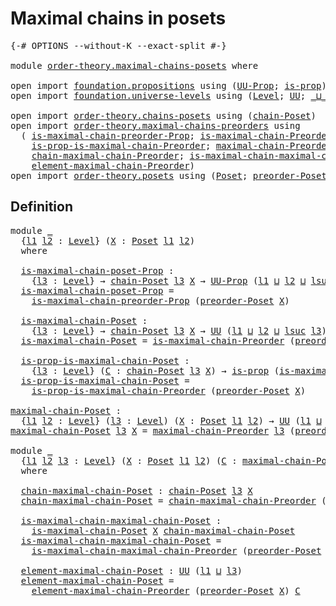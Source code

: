 # Maximal chains in posets

<pre class="Agda"><a id="37" class="Symbol">{-#</a> <a id="41" class="Keyword">OPTIONS</a> <a id="49" class="Pragma">--without-K</a> <a id="61" class="Pragma">--exact-split</a> <a id="75" class="Symbol">#-}</a>

<a id="80" class="Keyword">module</a> <a id="87" href="order-theory.maximal-chains-posets.html" class="Module">order-theory.maximal-chains-posets</a> <a id="122" class="Keyword">where</a>

<a id="129" class="Keyword">open</a> <a id="134" class="Keyword">import</a> <a id="141" href="foundation.propositions.html" class="Module">foundation.propositions</a> <a id="165" class="Keyword">using</a> <a id="171" class="Symbol">(</a><a id="172" href="foundation-core.propositions.html#1380" class="Function">UU-Prop</a><a id="179" class="Symbol">;</a> <a id="181" href="foundation-core.propositions.html#1295" class="Function">is-prop</a><a id="188" class="Symbol">)</a>
<a id="190" class="Keyword">open</a> <a id="195" class="Keyword">import</a> <a id="202" href="foundation.universe-levels.html" class="Module">foundation.universe-levels</a> <a id="229" class="Keyword">using</a> <a id="235" class="Symbol">(</a><a id="236" href="Agda.Primitive.html#597" class="Postulate">Level</a><a id="241" class="Symbol">;</a> <a id="243" href="foundation-core.universe-levels.html#222" class="Primitive">UU</a><a id="245" class="Symbol">;</a> <a id="247" href="Agda.Primitive.html#810" class="Primitive Operator">_⊔_</a><a id="250" class="Symbol">;</a> <a id="252" href="Agda.Primitive.html#780" class="Primitive">lsuc</a><a id="256" class="Symbol">)</a>

<a id="259" class="Keyword">open</a> <a id="264" class="Keyword">import</a> <a id="271" href="order-theory.chains-posets.html" class="Module">order-theory.chains-posets</a> <a id="298" class="Keyword">using</a> <a id="304" class="Symbol">(</a><a id="305" href="order-theory.chains-posets.html#1249" class="Function">chain-Poset</a><a id="316" class="Symbol">)</a>
<a id="318" class="Keyword">open</a> <a id="323" class="Keyword">import</a> <a id="330" href="order-theory.maximal-chains-preorders.html" class="Module">order-theory.maximal-chains-preorders</a> <a id="368" class="Keyword">using</a>
  <a id="376" class="Symbol">(</a> <a id="378" href="order-theory.maximal-chains-preorders.html#641" class="Function">is-maximal-chain-preorder-Prop</a><a id="408" class="Symbol">;</a> <a id="410" href="order-theory.maximal-chains-preorders.html#857" class="Function">is-maximal-chain-Preorder</a><a id="435" class="Symbol">;</a>
    <a id="441" href="order-theory.maximal-chains-preorders.html#1029" class="Function">is-prop-is-maximal-chain-Preorder</a><a id="474" class="Symbol">;</a> <a id="476" href="order-theory.maximal-chains-preorders.html#1250" class="Function">maximal-chain-Preorder</a><a id="498" class="Symbol">;</a>
    <a id="504" href="order-theory.maximal-chains-preorders.html#1535" class="Function">chain-maximal-chain-Preorder</a><a id="532" class="Symbol">;</a> <a id="534" href="order-theory.maximal-chains-preorders.html#1628" class="Function">is-maximal-chain-maximal-chain-Preorder</a><a id="573" class="Symbol">;</a>
    <a id="579" href="order-theory.maximal-chains-preorders.html#1784" class="Function">element-maximal-chain-Preorder</a><a id="609" class="Symbol">)</a>
<a id="611" class="Keyword">open</a> <a id="616" class="Keyword">import</a> <a id="623" href="order-theory.posets.html" class="Module">order-theory.posets</a> <a id="643" class="Keyword">using</a> <a id="649" class="Symbol">(</a><a id="650" href="order-theory.posets.html#731" class="Function">Poset</a><a id="655" class="Symbol">;</a> <a id="657" href="order-theory.posets.html#1761" class="Function">preorder-Poset</a><a id="671" class="Symbol">)</a>
</pre>
## Definition

<pre class="Agda">
<a id="702" class="Keyword">module</a> <a id="709" href="order-theory.maximal-chains-posets.html#709" class="Module">_</a>
  <a id="713" class="Symbol">{</a><a id="714" href="order-theory.maximal-chains-posets.html#714" class="Bound">l1</a> <a id="717" href="order-theory.maximal-chains-posets.html#717" class="Bound">l2</a> <a id="720" class="Symbol">:</a> <a id="722" href="Agda.Primitive.html#597" class="Postulate">Level</a><a id="727" class="Symbol">}</a> <a id="729" class="Symbol">(</a><a id="730" href="order-theory.maximal-chains-posets.html#730" class="Bound">X</a> <a id="732" class="Symbol">:</a> <a id="734" href="order-theory.posets.html#731" class="Function">Poset</a> <a id="740" href="order-theory.maximal-chains-posets.html#714" class="Bound">l1</a> <a id="743" href="order-theory.maximal-chains-posets.html#717" class="Bound">l2</a><a id="745" class="Symbol">)</a>
  <a id="749" class="Keyword">where</a>
  
  <a id="760" href="order-theory.maximal-chains-posets.html#760" class="Function">is-maximal-chain-poset-Prop</a> <a id="788" class="Symbol">:</a>
    <a id="794" class="Symbol">{</a><a id="795" href="order-theory.maximal-chains-posets.html#795" class="Bound">l3</a> <a id="798" class="Symbol">:</a> <a id="800" href="Agda.Primitive.html#597" class="Postulate">Level</a><a id="805" class="Symbol">}</a> <a id="807" class="Symbol">→</a> <a id="809" href="order-theory.chains-posets.html#1249" class="Function">chain-Poset</a> <a id="821" href="order-theory.maximal-chains-posets.html#795" class="Bound">l3</a> <a id="824" href="order-theory.maximal-chains-posets.html#730" class="Bound">X</a> <a id="826" class="Symbol">→</a> <a id="828" href="foundation-core.propositions.html#1380" class="Function">UU-Prop</a> <a id="836" class="Symbol">(</a><a id="837" href="order-theory.maximal-chains-posets.html#714" class="Bound">l1</a> <a id="840" href="Agda.Primitive.html#810" class="Primitive Operator">⊔</a> <a id="842" href="order-theory.maximal-chains-posets.html#717" class="Bound">l2</a> <a id="845" href="Agda.Primitive.html#810" class="Primitive Operator">⊔</a> <a id="847" href="Agda.Primitive.html#780" class="Primitive">lsuc</a> <a id="852" href="order-theory.maximal-chains-posets.html#795" class="Bound">l3</a><a id="854" class="Symbol">)</a>
  <a id="858" href="order-theory.maximal-chains-posets.html#760" class="Function">is-maximal-chain-poset-Prop</a> <a id="886" class="Symbol">=</a>
    <a id="892" href="order-theory.maximal-chains-preorders.html#641" class="Function">is-maximal-chain-preorder-Prop</a> <a id="923" class="Symbol">(</a><a id="924" href="order-theory.posets.html#1761" class="Function">preorder-Poset</a> <a id="939" href="order-theory.maximal-chains-posets.html#730" class="Bound">X</a><a id="940" class="Symbol">)</a>

  <a id="945" href="order-theory.maximal-chains-posets.html#945" class="Function">is-maximal-chain-Poset</a> <a id="968" class="Symbol">:</a>
    <a id="974" class="Symbol">{</a><a id="975" href="order-theory.maximal-chains-posets.html#975" class="Bound">l3</a> <a id="978" class="Symbol">:</a> <a id="980" href="Agda.Primitive.html#597" class="Postulate">Level</a><a id="985" class="Symbol">}</a> <a id="987" class="Symbol">→</a> <a id="989" href="order-theory.chains-posets.html#1249" class="Function">chain-Poset</a> <a id="1001" href="order-theory.maximal-chains-posets.html#975" class="Bound">l3</a> <a id="1004" href="order-theory.maximal-chains-posets.html#730" class="Bound">X</a> <a id="1006" class="Symbol">→</a> <a id="1008" href="foundation-core.universe-levels.html#222" class="Primitive">UU</a> <a id="1011" class="Symbol">(</a><a id="1012" href="order-theory.maximal-chains-posets.html#714" class="Bound">l1</a> <a id="1015" href="Agda.Primitive.html#810" class="Primitive Operator">⊔</a> <a id="1017" href="order-theory.maximal-chains-posets.html#717" class="Bound">l2</a> <a id="1020" href="Agda.Primitive.html#810" class="Primitive Operator">⊔</a> <a id="1022" href="Agda.Primitive.html#780" class="Primitive">lsuc</a> <a id="1027" href="order-theory.maximal-chains-posets.html#975" class="Bound">l3</a><a id="1029" class="Symbol">)</a>
  <a id="1033" href="order-theory.maximal-chains-posets.html#945" class="Function">is-maximal-chain-Poset</a> <a id="1056" class="Symbol">=</a> <a id="1058" href="order-theory.maximal-chains-preorders.html#857" class="Function">is-maximal-chain-Preorder</a> <a id="1084" class="Symbol">(</a><a id="1085" href="order-theory.posets.html#1761" class="Function">preorder-Poset</a> <a id="1100" href="order-theory.maximal-chains-posets.html#730" class="Bound">X</a><a id="1101" class="Symbol">)</a>

  <a id="1106" href="order-theory.maximal-chains-posets.html#1106" class="Function">is-prop-is-maximal-chain-Poset</a> <a id="1137" class="Symbol">:</a>
    <a id="1143" class="Symbol">{</a><a id="1144" href="order-theory.maximal-chains-posets.html#1144" class="Bound">l3</a> <a id="1147" class="Symbol">:</a> <a id="1149" href="Agda.Primitive.html#597" class="Postulate">Level</a><a id="1154" class="Symbol">}</a> <a id="1156" class="Symbol">(</a><a id="1157" href="order-theory.maximal-chains-posets.html#1157" class="Bound">C</a> <a id="1159" class="Symbol">:</a> <a id="1161" href="order-theory.chains-posets.html#1249" class="Function">chain-Poset</a> <a id="1173" href="order-theory.maximal-chains-posets.html#1144" class="Bound">l3</a> <a id="1176" href="order-theory.maximal-chains-posets.html#730" class="Bound">X</a><a id="1177" class="Symbol">)</a> <a id="1179" class="Symbol">→</a> <a id="1181" href="foundation-core.propositions.html#1295" class="Function">is-prop</a> <a id="1189" class="Symbol">(</a><a id="1190" href="order-theory.maximal-chains-posets.html#945" class="Function">is-maximal-chain-Poset</a> <a id="1213" href="order-theory.maximal-chains-posets.html#1157" class="Bound">C</a><a id="1214" class="Symbol">)</a>
  <a id="1218" href="order-theory.maximal-chains-posets.html#1106" class="Function">is-prop-is-maximal-chain-Poset</a> <a id="1249" class="Symbol">=</a>
    <a id="1255" href="order-theory.maximal-chains-preorders.html#1029" class="Function">is-prop-is-maximal-chain-Preorder</a> <a id="1289" class="Symbol">(</a><a id="1290" href="order-theory.posets.html#1761" class="Function">preorder-Poset</a> <a id="1305" href="order-theory.maximal-chains-posets.html#730" class="Bound">X</a><a id="1306" class="Symbol">)</a>

<a id="maximal-chain-Poset"></a><a id="1309" href="order-theory.maximal-chains-posets.html#1309" class="Function">maximal-chain-Poset</a> <a id="1329" class="Symbol">:</a>
  <a id="1333" class="Symbol">{</a><a id="1334" href="order-theory.maximal-chains-posets.html#1334" class="Bound">l1</a> <a id="1337" href="order-theory.maximal-chains-posets.html#1337" class="Bound">l2</a> <a id="1340" class="Symbol">:</a> <a id="1342" href="Agda.Primitive.html#597" class="Postulate">Level</a><a id="1347" class="Symbol">}</a> <a id="1349" class="Symbol">(</a><a id="1350" href="order-theory.maximal-chains-posets.html#1350" class="Bound">l3</a> <a id="1353" class="Symbol">:</a> <a id="1355" href="Agda.Primitive.html#597" class="Postulate">Level</a><a id="1360" class="Symbol">)</a> <a id="1362" class="Symbol">(</a><a id="1363" href="order-theory.maximal-chains-posets.html#1363" class="Bound">X</a> <a id="1365" class="Symbol">:</a> <a id="1367" href="order-theory.posets.html#731" class="Function">Poset</a> <a id="1373" href="order-theory.maximal-chains-posets.html#1334" class="Bound">l1</a> <a id="1376" href="order-theory.maximal-chains-posets.html#1337" class="Bound">l2</a><a id="1378" class="Symbol">)</a> <a id="1380" class="Symbol">→</a> <a id="1382" href="foundation-core.universe-levels.html#222" class="Primitive">UU</a> <a id="1385" class="Symbol">(</a><a id="1386" href="order-theory.maximal-chains-posets.html#1334" class="Bound">l1</a> <a id="1389" href="Agda.Primitive.html#810" class="Primitive Operator">⊔</a> <a id="1391" href="order-theory.maximal-chains-posets.html#1337" class="Bound">l2</a> <a id="1394" href="Agda.Primitive.html#810" class="Primitive Operator">⊔</a> <a id="1396" href="Agda.Primitive.html#780" class="Primitive">lsuc</a> <a id="1401" href="order-theory.maximal-chains-posets.html#1350" class="Bound">l3</a><a id="1403" class="Symbol">)</a>
<a id="1405" href="order-theory.maximal-chains-posets.html#1309" class="Function">maximal-chain-Poset</a> <a id="1425" href="order-theory.maximal-chains-posets.html#1425" class="Bound">l3</a> <a id="1428" href="order-theory.maximal-chains-posets.html#1428" class="Bound">X</a> <a id="1430" class="Symbol">=</a> <a id="1432" href="order-theory.maximal-chains-preorders.html#1250" class="Function">maximal-chain-Preorder</a> <a id="1455" href="order-theory.maximal-chains-posets.html#1425" class="Bound">l3</a> <a id="1458" class="Symbol">(</a><a id="1459" href="order-theory.posets.html#1761" class="Function">preorder-Poset</a> <a id="1474" href="order-theory.maximal-chains-posets.html#1428" class="Bound">X</a><a id="1475" class="Symbol">)</a>

<a id="1478" class="Keyword">module</a> <a id="1485" href="order-theory.maximal-chains-posets.html#1485" class="Module">_</a>
  <a id="1489" class="Symbol">{</a><a id="1490" href="order-theory.maximal-chains-posets.html#1490" class="Bound">l1</a> <a id="1493" href="order-theory.maximal-chains-posets.html#1493" class="Bound">l2</a> <a id="1496" href="order-theory.maximal-chains-posets.html#1496" class="Bound">l3</a> <a id="1499" class="Symbol">:</a> <a id="1501" href="Agda.Primitive.html#597" class="Postulate">Level</a><a id="1506" class="Symbol">}</a> <a id="1508" class="Symbol">(</a><a id="1509" href="order-theory.maximal-chains-posets.html#1509" class="Bound">X</a> <a id="1511" class="Symbol">:</a> <a id="1513" href="order-theory.posets.html#731" class="Function">Poset</a> <a id="1519" href="order-theory.maximal-chains-posets.html#1490" class="Bound">l1</a> <a id="1522" href="order-theory.maximal-chains-posets.html#1493" class="Bound">l2</a><a id="1524" class="Symbol">)</a> <a id="1526" class="Symbol">(</a><a id="1527" href="order-theory.maximal-chains-posets.html#1527" class="Bound">C</a> <a id="1529" class="Symbol">:</a> <a id="1531" href="order-theory.maximal-chains-posets.html#1309" class="Function">maximal-chain-Poset</a> <a id="1551" href="order-theory.maximal-chains-posets.html#1496" class="Bound">l3</a> <a id="1554" href="order-theory.maximal-chains-posets.html#1509" class="Bound">X</a><a id="1555" class="Symbol">)</a>
  <a id="1559" class="Keyword">where</a>

  <a id="1568" href="order-theory.maximal-chains-posets.html#1568" class="Function">chain-maximal-chain-Poset</a> <a id="1594" class="Symbol">:</a> <a id="1596" href="order-theory.chains-posets.html#1249" class="Function">chain-Poset</a> <a id="1608" href="order-theory.maximal-chains-posets.html#1496" class="Bound">l3</a> <a id="1611" href="order-theory.maximal-chains-posets.html#1509" class="Bound">X</a>
  <a id="1615" href="order-theory.maximal-chains-posets.html#1568" class="Function">chain-maximal-chain-Poset</a> <a id="1641" class="Symbol">=</a> <a id="1643" href="order-theory.maximal-chains-preorders.html#1535" class="Function">chain-maximal-chain-Preorder</a> <a id="1672" class="Symbol">(</a><a id="1673" href="order-theory.posets.html#1761" class="Function">preorder-Poset</a> <a id="1688" href="order-theory.maximal-chains-posets.html#1509" class="Bound">X</a><a id="1689" class="Symbol">)</a> <a id="1691" href="order-theory.maximal-chains-posets.html#1527" class="Bound">C</a>

  <a id="1696" href="order-theory.maximal-chains-posets.html#1696" class="Function">is-maximal-chain-maximal-chain-Poset</a> <a id="1733" class="Symbol">:</a>
    <a id="1739" href="order-theory.maximal-chains-posets.html#945" class="Function">is-maximal-chain-Poset</a> <a id="1762" href="order-theory.maximal-chains-posets.html#1509" class="Bound">X</a> <a id="1764" href="order-theory.maximal-chains-posets.html#1568" class="Function">chain-maximal-chain-Poset</a>
  <a id="1792" href="order-theory.maximal-chains-posets.html#1696" class="Function">is-maximal-chain-maximal-chain-Poset</a> <a id="1829" class="Symbol">=</a>
    <a id="1835" href="order-theory.maximal-chains-preorders.html#1628" class="Function">is-maximal-chain-maximal-chain-Preorder</a> <a id="1875" class="Symbol">(</a><a id="1876" href="order-theory.posets.html#1761" class="Function">preorder-Poset</a> <a id="1891" href="order-theory.maximal-chains-posets.html#1509" class="Bound">X</a><a id="1892" class="Symbol">)</a> <a id="1894" href="order-theory.maximal-chains-posets.html#1527" class="Bound">C</a>

  <a id="1899" href="order-theory.maximal-chains-posets.html#1899" class="Function">element-maximal-chain-Poset</a> <a id="1927" class="Symbol">:</a> <a id="1929" href="foundation-core.universe-levels.html#222" class="Primitive">UU</a> <a id="1932" class="Symbol">(</a><a id="1933" href="order-theory.maximal-chains-posets.html#1490" class="Bound">l1</a> <a id="1936" href="Agda.Primitive.html#810" class="Primitive Operator">⊔</a> <a id="1938" href="order-theory.maximal-chains-posets.html#1496" class="Bound">l3</a><a id="1940" class="Symbol">)</a>
  <a id="1944" href="order-theory.maximal-chains-posets.html#1899" class="Function">element-maximal-chain-Poset</a> <a id="1972" class="Symbol">=</a>
    <a id="1978" href="order-theory.maximal-chains-preorders.html#1784" class="Function">element-maximal-chain-Preorder</a> <a id="2009" class="Symbol">(</a><a id="2010" href="order-theory.posets.html#1761" class="Function">preorder-Poset</a> <a id="2025" href="order-theory.maximal-chains-posets.html#1509" class="Bound">X</a><a id="2026" class="Symbol">)</a> <a id="2028" href="order-theory.maximal-chains-posets.html#1527" class="Bound">C</a>
</pre>